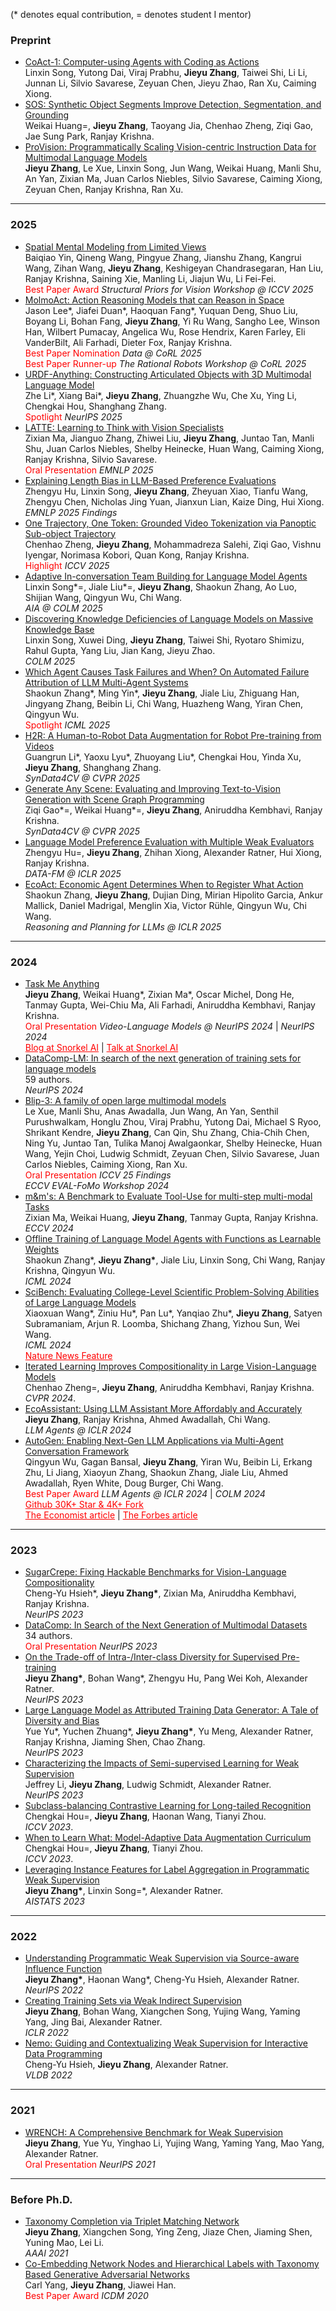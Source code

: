 (\* denotes equal contribution, = denotes student I mentor)

### Preprint
- [CoAct-1: Computer-using Agents with Coding as Actions](https://arxiv.org/abs/2508.03923)
<br>Linxin Song, Yutong Dai, Viraj Prabhu, **Jieyu Zhang**, Taiwei Shi, Li Li, Junnan Li, Silvio Savarese, Zeyuan Chen, Jieyu Zhao, Ran Xu, Caiming Xiong.
- [SOS: Synthetic Object Segments Improve Detection, Segmentation, and Grounding](https://arxiv.org/abs/2510.09110)
<br>Weikai Huang=, **Jieyu Zhang**, Taoyang Jia, Chenhao Zheng, Ziqi Gao, Jae Sung Park, Ranjay Krishna.
- [ProVision: Programmatically Scaling Vision-centric Instruction Data for Multimodal Language Models](http://arxiv.org/abs/2412.07012)
<br>**Jieyu Zhang**, Le Xue, Linxin Song, Jun Wang, Weikai Huang, Manli Shu, An Yan, Zixian Ma, Juan Carlos Niebles, Silvio Savarese, Caiming Xiong, Zeyuan Chen, Ranjay Krishna, Ran Xu.


****

### 2025
- [Spatial Mental Modeling from Limited Views](https://arxiv.org/abs/2506.21458)
<br>Baiqiao Yin, Qineng Wang, Pingyue Zhang, Jianshu Zhang, Kangrui Wang, Zihan Wang, **Jieyu Zhang**, Keshigeyan Chandrasegaran, Han Liu, Ranjay Krishna, Saining Xie, Manling Li, Jiajun Wu, Li Fei-Fei.
<br><font color=red>Best Paper Award</font> *Structural Priors for Vision Workshop @ ICCV 2025*  
- [MolmoAct: Action Reasoning Models that can Reason in Space](https://arxiv.org/abs/2508.07917)
<br>Jason Lee\*, Jiafei Duan\*, Haoquan Fang\*, Yuquan Deng, Shuo Liu, Boyang Li, Bohan Fang, **Jieyu Zhang**, Yi Ru Wang, Sangho Lee, Winson Han, Wilbert Pumacay, Angelica Wu, Rose Hendrix, Karen Farley, Eli VanderBilt, Ali Farhadi, Dieter Fox, Ranjay Krishna.
<br><font color=red>Best Paper Nomination</font> *Data @ CoRL 2025* 
<br><font color=red>Best Paper Runner-up</font> *The Rational Robots Workshop @ CoRL 2025*  
- [URDF-Anything: Constructing Articulated Objects with 3D Multimodal Language Model]()
<br>Zhe Li\*, Xiang Bai\*, **Jieyu Zhang**, Zhuangzhe Wu, Che Xu, Ying Li, Chengkai Hou, Shanghang Zhang.
<br><font color=red>Spotlight</font> *NeurIPS 2025*  
- [LATTE: Learning to Think with Vision Specialists](https://arxiv.org/abs/2412.05479)
<br>Zixian Ma, Jianguo Zhang, Zhiwei Liu, **Jieyu Zhang**, Juntao Tan, Manli Shu, Juan Carlos Niebles, Shelby Heinecke, Huan Wang, Caiming Xiong, Ranjay Krishna, Silvio Savarese.
<br><font color=red>Oral Presentation</font> *EMNLP 2025*  
- [Explaining Length Bias in LLM-Based Preference Evaluations](https://arxiv.org/abs/2407.0108)
<br>Zhengyu Hu, Linxin Song, **Jieyu Zhang**, Zheyuan Xiao, Tianfu Wang, Zhengyu Chen, Nicholas Jing Yuan, Jianxun Lian, Kaize Ding, Hui Xiong.
<br>*EMNLP 2025 Findings*
- [One Trajectory, One Token: Grounded Video Tokenization via Panoptic Sub-object Trajectory](https://arxiv.org/abs/2505.23617)
<br>Chenhao Zheng, **Jieyu Zhang**, Mohammadreza Salehi, Ziqi Gao, Vishnu Iyengar, Norimasa Kobori, Quan Kong, Ranjay Krishna.
<br><font color=red>Highlight</font> *ICCV 2025*  
- [Adaptive In-conversation Team Building for Language Model Agents](https://arxiv.org/abs/2405.19425)
<br>Linxin Song\*=, Jiale Liu\*=, **Jieyu Zhang**, Shaokun Zhang, Ao Luo, Shijian Wang, Qingyun Wu, Chi Wang.
<br>*AIA @ COLM 2025*
- [Discovering Knowledge Deficiencies of Language Models on Massive Knowledge Base](https://arxiv.org/abs/2503.23361)
<br>Linxin Song, Xuwei Ding, **Jieyu Zhang**, Taiwei Shi, Ryotaro Shimizu, Rahul Gupta, Yang Liu, Jian Kang, Jieyu Zhao.
<br>*COLM 2025*
- [Which Agent Causes Task Failures and When? On Automated Failure Attribution of LLM Multi-Agent Systems](https://arxiv.org/abs/2505.00212)
<br>Shaokun Zhang\*, Ming Yin\*, **Jieyu Zhang**, Jiale Liu, Zhiguang Han, Jingyang Zhang, Beibin Li, Chi Wang, Huazheng Wang, Yiran Chen, Qingyun Wu.
<br><font color=red>Spotlight</font> *ICML 2025* 
- [H2R: A Human-to-Robot Data Augmentation for Robot Pre-training from Videos](https://arxiv.org/abs/2505.11920)
<br>Guangrun Li\*, Yaoxu Lyu\*, Zhuoyang Liu\*, Chengkai Hou, Yinda Xu, **Jieyu Zhang**, Shanghang Zhang.
<br>*SynData4CV @ CVPR 2025*
- [Generate Any Scene: Evaluating and Improving Text-to-Vision Generation with Scene Graph Programming](https://arxiv.org/abs/2412.08221)
<br>Ziqi Gao\*=, Weikai Huang\*=, **Jieyu Zhang**, Aniruddha Kembhavi, Ranjay Krishna.
<br>*SynData4CV @ CVPR 2025*
- [Language Model Preference Evaluation with Multiple Weak Evaluators](https://arxiv.org/abs/2410.12869)
<br>Zhengyu Hu=, **Jieyu Zhang**, Zhihan Xiong, Alexander Ratner, Hui Xiong, Ranjay Krishna.
<br>*DATA-FM @ ICLR 2025*
- [EcoAct: Economic Agent Determines When to Register What Action](https://arxiv.org/abs/2411.01643)
<br>Shaokun Zhang, **Jieyu Zhang**, Dujian Ding, Mirian Hipolito Garcia, Ankur Mallick, Daniel Madrigal, Menglin Xia, Victor Rühle, Qingyun Wu, Chi Wang.
<br>*Reasoning and Planning for LLMs @ ICLR 2025*


****

### 2024
- [Task Me Anything](https://arxiv.org/abs/2406.11775)
<br>**Jieyu Zhang**, Weikai Huang\*, Zixian Ma\*, Oscar Michel, Dong He, Tanmay Gupta, Wei-Chiu Ma, Ali Farhadi, Aniruddha Kembhavi, Ranjay Krishna.
<br><font color=red>Oral Presentation</font> *Video-Language Models @ NeurIPS 2024* | *NeurIPS 2024*
<br><a href="https://snorkel.ai/blog/task-me-anything-innovating-multimodal-model-benchmarks/" style="color: red; text-decoration: underline">Blog at Snorkel AI</a> | <a href="https://www.youtube.com/watch?v=J3ECnV8Yc_g" style="color: red; text-decoration: underline">Talk at Snorkel AI</a>
- [DataComp-LM: In search of the next generation of training sets for language models](https://arxiv.org/abs/2406.11794)
<br>59 authors.
<br>*NeurIPS 2024*
- [Blip-3: A family of open large multimodal models](https://arxiv.org/abs/2408.08872)
<br>Le Xue, Manli Shu, Anas Awadalla, Jun Wang, An Yan, Senthil Purushwalkam, Honglu Zhou, Viraj Prabhu, Yutong Dai, Michael S Ryoo, Shrikant Kendre, **Jieyu Zhang**, Can Qin, Shu Zhang, Chia-Chih Chen, Ning Yu, Juntao Tan, Tulika Manoj Awalgaonkar, Shelby Heinecke, Huan Wang, Yejin Choi, Ludwig Schmidt, Zeyuan Chen, Silvio Savarese, Juan Carlos Niebles, Caiming Xiong, Ran Xu.
<br><font color=red>Oral Presentation</font> *ICCV 25 Findings* 
<br>*ECCV EVAL-FoMo Workshop 2024*
- [m&m's: A Benchmark to Evaluate Tool-Use for multi-step multi-modal Tasks](https://arxiv.org/abs/2403.11085)
<br>Zixian Ma, Weikai Huang, **Jieyu Zhang**, Tanmay Gupta, Ranjay Krishna.
<br>*ECCV 2024*
- [Offline Training of Language Model Agents with Functions as Learnable Weights](https://arxiv.org/abs/2402.11359)
<br>Shaokun Zhang\*, **Jieyu Zhang\***, Jiale Liu, Linxin Song, Chi Wang, Ranjay Krishna, Qingyun Wu.
<br>*ICML 2024*
- [SciBench: Evaluating College-Level Scientific Problem-Solving Abilities of Large Language Models](https://arxiv.org/abs/2307.10635)
<br>Xiaoxuan Wang\*, Ziniu Hu\*, Pan Lu\*, Yanqiao Zhu\*, **Jieyu Zhang**, Satyen Subramaniam, Arjun R. Loomba, Shichang Zhang, Yizhou Sun, Wei Wang.
<br>*ICML 2024*
<br><a href="https://www.nature.com/articles/d41586-023-03507-3" style="color: red; text-decoration: underline">Nature News Feature</a>
- [Iterated Learning Improves Compositionality in Large Vision-Language Models]()
<br>Chenhao Zheng=, **Jieyu Zhang**, Aniruddha Kembhavi, Ranjay Krishna.
<br>*CVPR 2024*.
- [EcoAssistant: Using LLM Assistant More Affordably and Accurately](https://arxiv.org/abs/2310.03046)
<br>**Jieyu Zhang**, Ranjay Krishna, Ahmed Awadallah, Chi Wang.
<br>*LLM Agents @ ICLR 2024*
- [AutoGen: Enabling Next-Gen LLM Applications via Multi-Agent Conversation Framework](https://arxiv.org/abs/2308.08155)
<br>Qingyun Wu, Gagan Bansal, **Jieyu Zhang**, Yiran Wu, Beibin Li, Erkang Zhu, Li Jiang, Xiaoyun Zhang, Shaokun Zhang, Jiale Liu, Ahmed Awadallah, Ryen White, Doug Burger, Chi Wang.
<br><font color=red>Best Paper Award</font> *LLM Agents @ ICLR 2024* | *COLM 2024*
<br><a href="https://github.com/microsoft/autogen" style="color: red; text-decoration: underline">Github 30K+ Star & 4K+ Fork</a>
<br><a href="https://www.economist.com/science-and-technology/2024/05/13/todays-ai-models-are-impressive-teams-of-them-will-be-formidable" style="color: red; text-decoration: underline">The Economist article</a> | <a href="https://www.forbes.com/sites/joannechen/2024/05/24/the-promise-of-multi-agent-ai/?sh=2c1e4f454d97" style="color: red; text-decoration: underline">The Forbes article</a>

****

### 2023

- [SugarCrepe: Fixing Hackable Benchmarks for Vision-Language Compositionality](https://arxiv.org/abs/2306.14610)
<br>Cheng-Yu Hsieh\*, **Jieyu Zhang\***, Zixian Ma, Aniruddha Kembhavi, Ranjay Krishna.
<br>*NeurIPS 2023*
- [DataComp: In Search of the Next Generation of Multimodal Datasets](https://arxiv.org/abs/2304.14108)
<br>34 authors.
<br><font color=red>Oral Presentation</font> *NeurIPS 2023* 
- [On the Trade-off of Intra-/Inter-class Diversity for Supervised Pre-training](https://arxiv.org/abs/2305.12224)
<br>**Jieyu Zhang\***, Bohan Wang\*, Zhengyu Hu, Pang Wei Koh, Alexander Ratner.
<br>*NeurIPS 2023*
- [Large Language Model as Attributed Training Data Generator: A Tale of Diversity and Bias](https://arxiv.org/abs/2306.15895)
<br>Yue Yu\*, Yuchen Zhuang\*, **Jieyu Zhang\***, Yu Meng, Alexander Ratner, Ranjay Krishna, Jiaming Shen, Chao Zhang.
<br>*NeurIPS 2023*
- [Characterizing the Impacts of Semi-supervised Learning for Weak Supervision](https://openreview.net/forum?id=Z8TjsPFBSx)
<br>Jeffrey Li, **Jieyu Zhang**, Ludwig Schmidt, Alexander Ratner.
<br>*NeurIPS 2023*
- [Subclass-balancing Contrastive Learning for Long-tailed Recognition](https://arxiv.org/abs/2306.15925)
<br>Chengkai Hou=, **Jieyu Zhang**, Haonan Wang, Tianyi Zhou.
<br>*ICCV 2023*.
- [When to Learn What: Model-Adaptive Data Augmentation Curriculum](https://arxiv.org/abs/2309.04747)
<br>Chengkai Hou=, **Jieyu Zhang**, Tianyi Zhou.
<br>*ICCV 2023*.
- [Leveraging Instance Features for Label Aggregation in Programmatic Weak Supervision](https://arxiv.org/abs/2210.02724)
<br>**Jieyu Zhang\***, Linxin Song=\*, Alexander Ratner.
<br>*AISTATS 2023*

****

### 2022

- [Understanding Programmatic Weak Supervision via Source-aware Influence Function](https://arxiv.org/abs/2205.12879)
<br>**Jieyu Zhang\***, Haonan Wang\*, Cheng-Yu Hsieh, Alexander Ratner.
<br>*NeurIPS 2022*
- [Creating Training Sets via Weak Indirect Supervision](https://arxiv.org/abs/2110.03484)
<br>**Jieyu Zhang**, Bohan Wang, Xiangchen Song, Yujing Wang, Yaming Yang, Jing Bai, Alexander Ratner.
<br>*ICLR 2022*
- [Nemo: Guiding and Contextualizing Weak Supervision for Interactive Data Programming](https://arxiv.org/abs/2203.01382)
<br>Cheng-Yu Hsieh, **Jieyu Zhang**, Alexander Ratner.
<br>*VLDB 2022*

****

### 2021
- [WRENCH: A Comprehensive Benchmark for Weak Supervision](https://arxiv.org/abs/2109.11377)
<br>**Jieyu Zhang**, Yue Yu, Yinghao Li, Yujing Wang, Yaming Yang, Mao Yang, Alexander Ratner.
<br><font color=red>Oral Presentation</font> *NeurIPS 2021* 

****

### Before Ph.D.
- [Taxonomy Completion via Triplet Matching Network](https://arxiv.org/abs/2101.01896)
<br>**Jieyu Zhang**, Xiangchen Song, Ying Zeng, Jiaze Chen, Jiaming Shen, Yuning Mao, Lei Li.
<br>*AAAI 2021*
- [Co-Embedding Network Nodes and Hierarchical Labels with Taxonomy Based Generative Adversarial Networks](https://www.computer.org/csdl/proceedings-article/icdm/2020/831600a721/1r54IXOTRSg)
<br>Carl Yang, **Jieyu Zhang**, Jiawei Han.
<br><font color=red>Best Paper Award</font> *ICDM 2020* 
